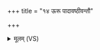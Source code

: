 +++
title = "१४ ऊरू पादावष्ठीवन्तौ"

+++
<details><summary>मूलम् (VS)</summary>

ऊ॒रू पादा॑वष्ठी॒वन्तौ॒ शिरो॒ हस्ता॒वथो॒ मुख॑म्।  
पृ॒ष्टीर्ब॑र्जह्ये᳡ पा॒र्श्वे कस्तत्सम॑दधा॒दृषिः॑ ॥
</details>